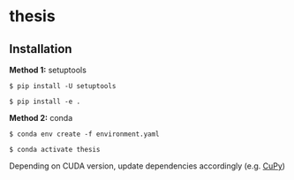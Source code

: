 # thesis

## Installation

**Method 1:** setuptools

```shell
$ pip install -U setuptools

$ pip install -e .
```

**Method 2:** conda

```shell
$ conda env create -f environment.yaml

$ conda activate thesis
```

Depending on CUDA version, update dependencies accordingly (e.g. [CuPy](https://docs.cupy.dev/en/stable/install.html#installing-cupy-from-pypi))